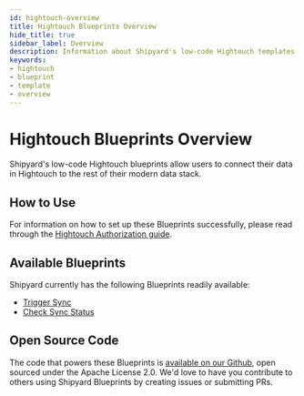 ```yaml
---
id: hightouch-overview
title: Hightouch Blueprints Overview
hide_title: true
sidebar_label: Overview
description: Information about Shipyard's low-code Hightouch templates.
keywords:
- hightouch
- blueprint
- template
- overview
---
```


# Hightouch Blueprints Overview

Shipyard's low-code Hightouch blueprints allow users to connect their data in Hightouch to the rest of their modern data stack.


## How to Use
For information on how to set up these Blueprints successfully, please read through the [Hightouch Authorization guide](hightouch-authorization.md).


## Available Blueprints
Shipyard currently has the following Blueprints readily available: 
- [Trigger Sync](hightouch-trigger-sync.md)
- [Check Sync Status](hightouch-check-sync-status.md)

## Open Source Code
The code that powers these Blueprints is [available on our Github](https://github.com/shipyardapp/shipyard-blueprints/tree/main/shipyard_blueprints/hightouch), open sourced under the Apache License 2.0. We'd love to have you contribute to others using Shipyard Blueprints by creating issues or submitting PRs.
